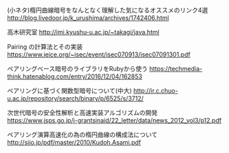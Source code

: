 (小ネタ)楕円曲線暗号をなんとなく理解した気になるオススメのリンク4選
http://blog.livedoor.jp/k_urushima/archives/1742406.html


高木研究室
http://imi.kyushu-u.ac.jp/~takagi/java.html


Pairing の計算法とその実装
https://www.ieice.org/~isec/event/isec070913/isec07091301.pdf


ペアリングベース暗号のライブラリをRubyから使う
https://techmedia-think.hatenablog.com/entry/2016/12/04/162853

ペアリングに基づく関数型暗号について(中大)
http://ir.c.chuo-u.ac.jp/repository/search/binary/p/6525/s/3712/


次世代暗号の安全性解析と高速実装アルゴリズムの開発
https://www.jsps.go.jp/j-grantsinaid/22_letter/data/news_2012_vol3/p12.pdf


ペアリング演算高速化の為の楕円曲線の構成法について
http://siio.jp/pdf/master/2010/Kudoh.Asami.pdf
